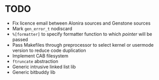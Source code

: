 # TODO

- Fix licence email between Alonira sources and Genstone sources
- Mark `gen_error_t` nodiscard
- `%[formatter]` to specify formatter function to which *pointer* will be passed
- Pass Makefiles through preprocessor to select kernel or usermode version to reduce code duplication
- Implement CAB filesystem
- `ftruncate` abstraction
- Generic intrusive linked list lib
- Generic bitbuddy lib
